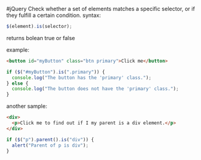 #jQuery 
Check whether a set of elements matches a specific selector, or if they fulfill a certain condition.
syntax:
```js
$(element).is(selector);
```
returns bolean true or false

example:
```html
<button id="myButton" class="btn primary">Click me</button>
```
```js
if ($("#myButton").is(".primary")) {
  console.log("The button has the 'primary' class.");
} else {
  console.log("The button does not have the 'primary' class.");
}
```
another sample:
```html
<div>
  <p>Click me to find out if I my parent is a div element.</p>
</div>
```
```js
if ($("p").parent().is("div")) {
  alert("Parent of p is div"); 
}
```
